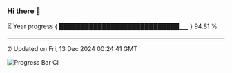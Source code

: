 ### Hi there 👋

⏳ Year progress { ████████████████████████████▁▁ } 94.81 %

---

⏰ Updated on Fri, 13 Dec 2024 00:24:41 GMT

![Progress Bar CI](https://github.com/liununu/liununu/workflows/Progress%20Bar%20CI/badge.svg)
